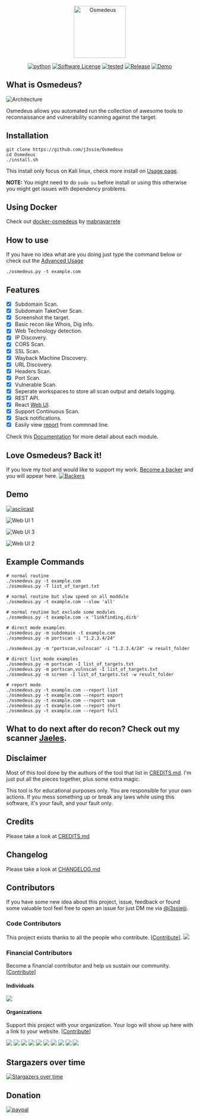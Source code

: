 <p align="center">
  <img alt="Osmedeus" src="https://image.flaticon.com/icons/svg/108/108669.svg" height="140" />
  <p align="center">
    <a href="https://github.com/j3ssie/Osmedeus"><img alt="python" src="https://img.shields.io/badge/python-3.6%2B-blue.svg"></a>
    <a href=""><img alt="Software License" src="https://img.shields.io/badge/license-MIT-brightgreen.svg?style=flat-square"></a>
    <a href=""><img alt="tested" src="https://img.shields.io/badge/tested-Kali%20Linux-green.svg"></a>
    <a href="https://github.com/j3ssie/Osmedeus"><img alt="Release" src="https://img.shields.io/badge/version-2.2-red.svg"></a>
    <a href="https://www.youtube.com/watch?v=kZ-uMC7c5OY&list=PLqpLl_iGMLnA6vbi1ZM-HmWLuedIP2PJl"><img alt="Demo" src="https://img.shields.io/badge/demo-youtube-blue.svg"></a>
  </p>
</p>

## What is Osmedeus?

![Architecture](imgs/osmedeus-architecture.png)

Osmedeus allows you automated run the collection of awesome tools to reconnaissance and vulnerability scanning against the target.

## Installation

```
git clone https://github.com/j3ssie/Osmedeus
cd Osmedeus
./install.sh
```

This install only focus on Kali linux, check more install on [Usage page](https://j3ssie.github.io/Osmedeus/installation/).

**NOTE:** You might need to do `sudo su` before install or using this otherwise you might get issues with dependency problems.

## Using Docker

Check out [docker-osmedeus](https://github.com/mablanco/docker-osmedeus) by [mabnavarrete](https://twitter.com/mabnavarrete)

## How to use

If you have no idea what are you doing just type the command below or check out the [Advanced Usage](https://j3ssie.github.io/Osmedeus/advanced/)

```
./osmedeus.py -t example.com
```

## Features

- [x] Subdomain Scan.
- [x] Subdomain TakeOver Scan.
- [x] Screenshot the target.
- [x] Basic recon like Whois, Dig info.
- [x] Web Technology detection.
- [x] IP Discovery.
- [x] CORS Scan.
- [x] SSL Scan.
- [x] Wayback Machine Discovery.
- [x] URL Discovery.
- [x] Headers Scan.
- [x] Port Scan.
- [x] Vulnerable Scan.
- [x] Seperate workspaces to store all scan output and details logging.
- [x] REST API.
- [x] React [Web UI](https://j3ssie.github.io/Osmedeus/web-ui/).
- [x] Support Continuous Scan.
- [x] Slack notifications.
- [x] Easily view [report](https://j3ssie.github.io/Osmedeus/report/) from commnad line.

Check this [Documentation](https://j3ssie.github.io/Osmedeus/modules/) for more detail about each module.

## Love Osmedeus? Back it!
If you love my tool and would like to support my work. [Become a backer](https://opencollective.com/osmedeus) and you will appear here.
[![Backers](https://opencollective.com/osmedeus/backers.svg?width=890)](https://opencollective.com/osmedeus#backers)

## Demo
[![asciicast](https://asciinema.org/a/266599.svg)](https://asciinema.org/a/266599)

![Web UI 1](imgs/ui-1.png)

![Web UI 3](imgs/ui-3.png)

![Web UI 2](imgs/ui-2.png)

## Example Commands

```
# normal routine
./osmedeus.py -t example.com
./osmedeus.py -T list_of_target.txt

# normal routine but slow speed on all moddule
./osmedeus.py -t example.com --slow 'all'

# normal routine but exclude some modules
./osmedeus.py -t example.com -x 'linkfinding,dirb'

# direct mode examples
./osmedeus.py -m subdomain -t example.com
./osmedeus.py -m portscan -i "1.2.3.4/24"

./osmedeus.py -m "portscan,vulnscan" -i "1.2.3.4/24" -w result_folder

# direct list mode examples
./osmedeus.py -m portscan -I list_of_targets.txt
./osmedeus.py -m portscan,vulnscan -I list_of_targets.txt
./osmedeus.py -m screen -I list_of_targets.txt -w result_folder

# report mode
./osmedeus.py -t example.com --report list
./osmedeus.py -t example.com --report export
./osmedeus.py -t example.com --report sum
./osmedeus.py -t example.com --report short
./osmedeus.py -t example.com --report full

```

## What to do next after do recon? Check out my scanner [Jaeles](https://github.com/jaeles-project/jaeles).

## Disclaimer

Most of this tool done by the authors of the tool that list in [CREDITS.md](https://github.com/j3ssie/Osmedeus/blob/master/CREDITS.md).
I'm just put all the pieces together, plus some extra magic.

This tool is for educational purposes only. You are responsible for your own actions. If you mess something up or break any laws while using this software, it's your fault, and your fault only.

## Credits

Please take a look at [CREDITS.md](https://github.com/j3ssie/Osmedeus/blob/master/CREDITS.md)

## Changelog

Please take a look at [CHANGELOG.md](https://github.com/j3ssie/Osmedeus/blob/master/CHANGELOG.md)

## Contributors

If you have some new idea about this project, issue, feedback or found some valuable tool feel free to open an issue for just DM me via [@j3ssiejjj](https://twitter.com/j3ssiejjj).

### Code Contributors

This project exists thanks to all the people who contribute. [[Contribute](CONTRIBUTING.md)].
<a href="https://github.com/j3ssie/Osmedeus/graphs/contributors"><img src="https://opencollective.com/Osmedeus/contributors.svg?width=890&button=false" /></a>

### Financial Contributors

Become a financial contributor and help us sustain our community. [[Contribute](https://opencollective.com/Osmedeus/contribute)]

#### Individuals

<a href="https://opencollective.com/Osmedeus"><img src="https://opencollective.com/Osmedeus/individuals.svg?width=890"></a>

#### Organizations

Support this project with your organization. Your logo will show up here with a link to your website. [[Contribute](https://opencollective.com/Osmedeus/contribute)]

<a href="https://opencollective.com/Osmedeus/organization/0/website"><img src="https://opencollective.com/Osmedeus/organization/0/avatar.svg"></a>
<a href="https://opencollective.com/Osmedeus/organization/1/website"><img src="https://opencollective.com/Osmedeus/organization/1/avatar.svg"></a>
<a href="https://opencollective.com/Osmedeus/organization/2/website"><img src="https://opencollective.com/Osmedeus/organization/2/avatar.svg"></a>
<a href="https://opencollective.com/Osmedeus/organization/3/website"><img src="https://opencollective.com/Osmedeus/organization/3/avatar.svg"></a>
<a href="https://opencollective.com/Osmedeus/organization/4/website"><img src="https://opencollective.com/Osmedeus/organization/4/avatar.svg"></a>
<a href="https://opencollective.com/Osmedeus/organization/5/website"><img src="https://opencollective.com/Osmedeus/organization/5/avatar.svg"></a>
<a href="https://opencollective.com/Osmedeus/organization/6/website"><img src="https://opencollective.com/Osmedeus/organization/6/avatar.svg"></a>
<a href="https://opencollective.com/Osmedeus/organization/7/website"><img src="https://opencollective.com/Osmedeus/organization/7/avatar.svg"></a>
<a href="https://opencollective.com/Osmedeus/organization/8/website"><img src="https://opencollective.com/Osmedeus/organization/8/avatar.svg"></a>
<a href="https://opencollective.com/Osmedeus/organization/9/website"><img src="https://opencollective.com/Osmedeus/organization/9/avatar.svg"></a>

## Stargazers over time

[![Stargazers over time](https://starchart.cc/j3ssie/Osmedeus.svg)](https://starchart.cc/j3ssie/Osmedeus)


## Donation

[![paypal](https://www.paypalobjects.com/en_US/i/btn/btn_donateCC_LG.gif)](https://paypal.me/j3ssiejjj)
